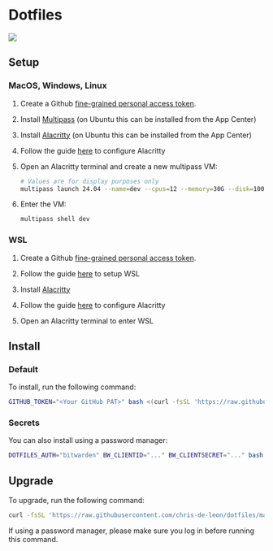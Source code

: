 # Dotfiles

<div>
  <a href="https://github.com/chris-de-leon/dotfiles/actions">
  <img src="https://github.com/chris-de-leon/dotfiles/actions/workflows/release.yaml/badge.svg"/>
 </a>
</div>

## Setup

### MacOS, Windows, Linux

1. Create a Github [fine-grained personal access token](https://docs.github.com/en/authentication/keeping-your-account-and-data-secure/managing-your-personal-access-tokens#creating-a-fine-grained-personal-access-token).

1. Install [Multipass](https://canonical.com/multipass/install) (on Ubuntu this can be installed from the App Center)

1. Install [Alacritty](https://github.com/alacritty/alacritty/releases) (on Ubuntu this can be installed from the App Center)

1. Follow the guide [here](./workspace/docs/alacritty.md) to configure Alacritty

1. Open an Alacritty terminal and create a new multipass VM:

   ```sh
   # Values are for display purposes only
   multipass launch 24.04 --name=dev --cpus=12 --memory=30G --disk=100G
   ```

1. Enter the VM:

   ```sh
   multipass shell dev
   ```

### WSL

1. Create a Github [fine-grained personal access token](https://docs.github.com/en/authentication/keeping-your-account-and-data-secure/managing-your-personal-access-tokens#creating-a-fine-grained-personal-access-token).

1. Follow the guide [here](./workspace/docs/wsl.md) to setup WSL

1. Install [Alacritty](https://github.com/alacritty/alacritty/releases)

1. Follow the guide [here](./workspace/docs/alacritty.md) to configure Alacritty

1. Open an Alacritty terminal to enter WSL

## Install

### Default

To install, run the following command:

```sh
GITHUB_TOKEN="<Your GitHub PAT>" bash <(curl -fsSL 'https://raw.githubusercontent.com/chris-de-leon/dotfiles/master/workspace/scripts/install.sh')
```

### Secrets

You can also install using a password manager:

```sh
DOTFILES_AUTH="bitwarden" BW_CLIENTID="..." BW_CLIENTSECRET="..." bash <(curl -fsSL 'https://raw.githubusercontent.com/chris-de-leon/dotfiles/master/workspace/scripts/install.sh')
```

## Upgrade

To upgrade, run the following command:

```sh
curl -fsSL 'https://raw.githubusercontent.com/chris-de-leon/dotfiles/master/workspace/scripts/upgrade.sh' | bash
```

If using a password manager, please make sure you log in before running this command.
